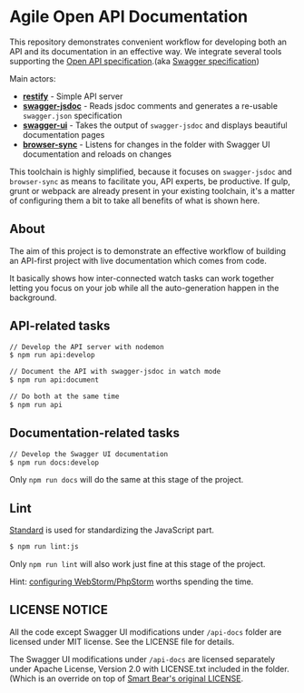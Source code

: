 # Agile Open API Documentation

This repository demonstrates convenient workflow for developing both an API and its documentation in an effective way. 
We integrate several tools supporting the [Open API specification](https://www.openapis.org/).(aka [Swagger specification](http://swagger.io/specification/))

Main actors:
- __[restify](https://www.npmjs.com/package/restify)__ - Simple API server
- __[swagger-jsdoc](https://www.npmjs.com/package/swagger-jsdoc)__ - Reads jsdoc comments and generates a re-usable `swagger.json` specification
- __[swagger-ui](https://www.npmjs.com/package/swagger-ui)__ - Takes the output of `swagger-jsdoc` and displays beautiful documentation pages
- __[browser-sync](https://www.npmjs.com/package/browser-sync)__ - Listens for changes in the folder with Swagger UI documentation and reloads on changes

This toolchain is highly simplified, because it focuses on `swagger-jsdoc` and `browser-sync` as means to facilitate you, API experts, be productive.
If gulp, grunt or webpack are already present in your existing toolchain, it's a matter of configuring them a bit to take all benefits of what is shown here.


## About

The aim of this project is to demonstrate an effective workflow of building
an API-first project with live documentation which comes from code.

It basically shows how inter-connected watch tasks can work together letting you 
focus on your job while all the auto-generation happen in the background.


## API-related tasks

```bash
// Develop the API server with nodemon
$ npm run api:develop

// Document the API with swagger-jsdoc in watch mode
$ npm run api:document

// Do both at the same time
$ npm run api
```

## Documentation-related tasks

```bash
// Develop the Swagger UI documentation
$ npm run docs:develop
```
Only `npm run docs` will do the same at this stage of the project.


## Lint

[Standard](https://www.npmjs.com/package/standard) is used for standardizing the JavaScript part. 

```bash
$ npm run lint:js
```
Only `npm run lint` will also work just fine at this stage of the project.

Hint: [configuring WebStorm/PhpStorm](https://github.com/feross/standard/blob/master/docs/webstorm.md) worths spending the time.


## LICENSE NOTICE

All the code except Swagger UI modifications under `/api-docs` folder are licensed under MIT license. See the LICENSE file for details.

The Swagger UI modifications under `/api-docs` are licensed separately under Apache License, Version 2.0 with LICENSE.txt included in the folder. (Which is an override on top of [Smart Bear's original LICENSE](https://github.com/swagger-api/swagger-ui/blob/master/LICENSE).   